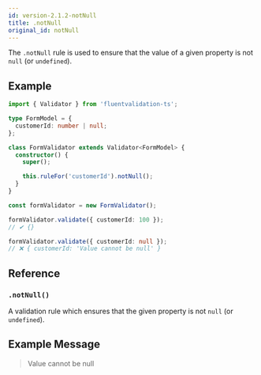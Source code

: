 ```yaml
---
id: version-2.1.2-notNull
title: .notNull
original_id: notNull
---
```


The `.notNull` rule is used to ensure that the value of a given property is not `null` (or `undefined`).

## Example

```typescript
import { Validator } from 'fluentvalidation-ts';

type FormModel = {
  customerId: number | null;
};

class FormValidator extends Validator<FormModel> {
  constructor() {
    super();

    this.ruleFor('customerId').notNull();
  }
}

const formValidator = new FormValidator();

formValidator.validate({ customerId: 100 });
// ✔ {}

formValidator.validate({ customerId: null });
// ❌ { customerId: 'Value cannot be null' }
```

## Reference

### `.notNull()`

A validation rule which ensures that the given property is not `null` (or `undefined`).

## Example Message

> Value cannot be null
